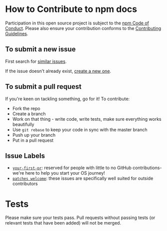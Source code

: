 # How to Contribute to npm docs

Participation in this open source project is subject to the [npm Code of Conduct](http://www.npmjs.com/policies/conduct).
Please also ensure your contribution conforms to the [Contributing Guidelines](https://github.com/npm/npm/wiki/Contributing-Guidelines).

## To submit a new issue

First search for [similar issues](https://github.com/npm/docs/search?q=Similar%20issues&type=Issues).

If the issue doesn't already exist, [create a new one](https://github.com/npm/docs/issues/new).

## To submit a pull request

If you're keen on tackling something, go for it! To contribute:

* Fork the repo
* Create a branch
* Work on that thing - write code, write tests, make sure everything works beautifully
* Use `git rebase` to keep your code in sync with the master branch
* Push up your branch
* Put in a pull request

## Issue Labels

- [`your-first-pr`][1]: reserved for people with little to no GitHub contributions- we're here to help you start your OS journey!
- [`patches welcome`][2]: these issues are specifically well suited for outside contributors

# Tests

Please make sure your tests pass. Pull requests without passing tests (or relevant tests that have been added) will not be merged.

[1]: https://github.com/npm/docs/labels/your-first-pr
[2]: https://github.com/npm/docs/labels/patches%20welcome
